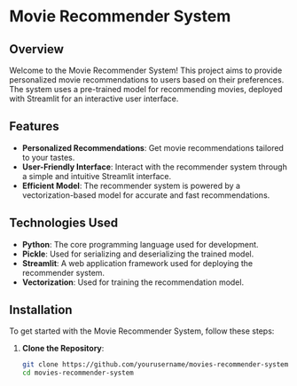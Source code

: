 # Movie Recommender System

## Overview

Welcome to the Movie Recommender System! This project aims to provide personalized movie recommendations to users based on their preferences. The system uses a pre-trained model for recommending movies, deployed with Streamlit for an interactive user interface.

## Features

- **Personalized Recommendations**: Get movie recommendations tailored to your tastes.
- **User-Friendly Interface**: Interact with the recommender system through a simple and intuitive Streamlit interface.
- **Efficient Model**: The recommender system is powered by a vectorization-based model for accurate and fast recommendations.

## Technologies Used

- **Python**: The core programming language used for development.
- **Pickle**: Used for serializing and deserializing the trained model.
- **Streamlit**: A web application framework used for deploying the recommender system.
- **Vectorization**: Used for training the recommendation model.

## Installation

To get started with the Movie Recommender System, follow these steps:

1. **Clone the Repository**:
   ```bash
   git clone https://github.com/yourusername/movies-recommender-system.git
   cd movies-recommender-system
